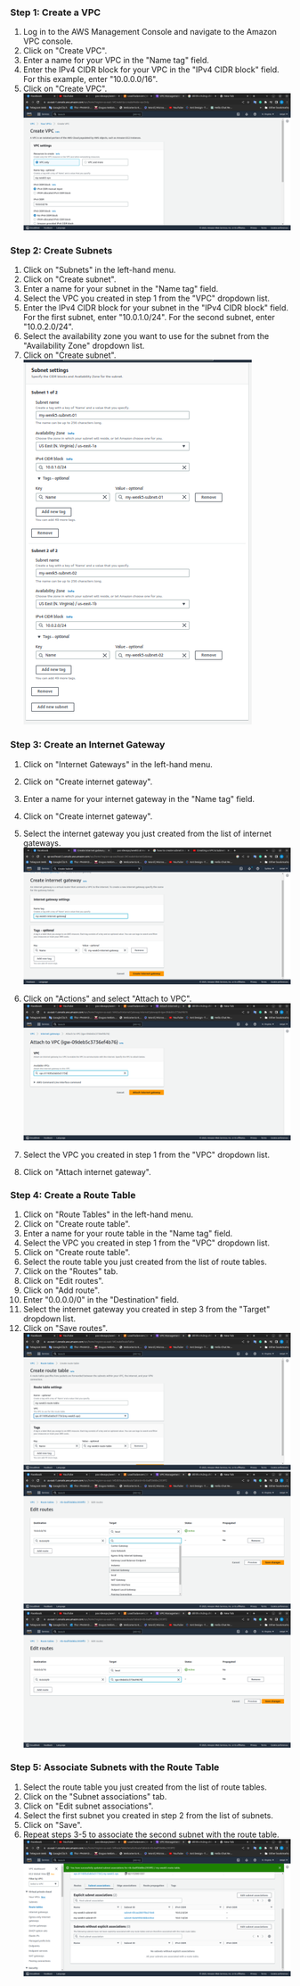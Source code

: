 ### Step 1: Create a VPC
1. Log in to the AWS Management Console and navigate to the Amazon VPC console.
2. Click on "Create VPC".
3. Enter a name for your VPC in the "Name tag" field.
4. Enter the IPv4 CIDR block for your VPC in the "IPv4 CIDR block" field. For this example, enter "10.0.0.0/16".
5. Click on "Create VPC".
![img_1.png](img_1.png)

### Step 2: Create Subnets

1. Click on "Subnets" in the left-hand menu.
2. Click on "Create subnet".
3. Enter a name for your subnet in the "Name tag" field.
4. Select the VPC you created in step 1 from the "VPC" dropdown list.
5. Enter the IPv4 CIDR block for your subnet in the "IPv4 CIDR block" field. For the first subnet, enter "10.0.1.0/24". For the second subnet, enter "10.0.2.0/24".
6. Select the availability zone you want to use for the subnet from the "Availability Zone" dropdown list.
7. Click on "Create subnet".
![img_2.png](img_2.png)
### Step 3: Create an Internet Gateway

1. Click on "Internet Gateways" in the left-hand menu.
2. Click on "Create internet gateway".
3. Enter a name for your internet gateway in the "Name tag" field.
4. Click on "Create internet gateway".
5. Select the internet gateway you just created from the list of internet gateways.
   ![](images/3.1.png)

6. Click on "Actions" and select "Attach to VPC".
![img_3.png](img_3.png)

7. Select the VPC you created in step 1 from the "VPC" dropdown list.
8. Click on "Attach internet gateway".

### Step 4: Create a Route Table

1. Click on "Route Tables" in the left-hand menu.
2. Click on "Create route table".
3. Enter a name for your route table in the "Name tag" field.
4. Select the VPC you created in step 1 from the "VPC" dropdown list.
5. Click on "Create route table".
6. Select the route table you just created from the list of route tables.
7. Click on the "Routes" tab.
8. Click on "Edit routes".
9. Click on "Add route".
10. Enter "0.0.0.0/0" in the "Destination" field.
11. Select the internet gateway you created in step 3 from the "Target" dropdown list.
12. Click on "Save routes".
![img_4.png](img_4.png)
![img_5.png](img_5.png)
![img_6.png](img_6.png)

### Step 5: Associate Subnets with the Route Table

1. Select the route table you just created from the list of route tables.
2. Click on the "Subnet associations" tab.
3. Click on "Edit subnet associations".
4. Select the first subnet you created in step 2 from the list of subnets.
5. Click on "Save".
6. Repeat steps 3-5 to associate the second subnet with the route table.
![img_7.png](img_7.png)
